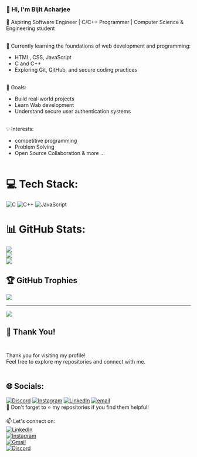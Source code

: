 ### 👋 Hi, I'm Bijit Acharjee

🔧 Aspiring Software Engineer | C/C++ Programmer | Computer Science & Engineering student <br/><br/>

🌱 Currently learning the foundations of web development and programming: <br/>
- HTML, CSS, JavaScript <br/>
- C and C++ <br/>
- Exploring Git, GitHub, and secure coding practices <br/><br/>

🚀 Goals: <br/>
- Build real-world projects <br/>
- Learn Wab development <br/>
- Understand secure user authentication systems <br/><br/>

💡 Interests:<br/>
- competitive programming <br/>
- Problem Solving <br/>
- Open Source Collaboration & more ... <br/><br/>



# 💻 Tech Stack:
![C](https://img.shields.io/badge/c-%2300599C.svg?style=for-the-badge&logo=c&logoColor=white) ![C++](https://img.shields.io/badge/c++-%2300599C.svg?style=for-the-badge&logo=c%2B%2B&logoColor=white) ![JavaScript](https://img.shields.io/badge/javascript-%23323330.svg?style=for-the-badge&logo=javascript&logoColor=%23F7DF1E)
# 📊 GitHub Stats:
![](https://github-readme-stats.vercel.app/api?username=bijit213&theme=highcontrast&hide_border=false&include_all_commits=false&count_private=false)<br/>
![](https://nirzak-streak-stats.vercel.app/?user=bijit213&theme=highcontrast&hide_border=false)<br/>
![](https://github-readme-stats.vercel.app/api/top-langs/?username=bijit213&theme=highcontrast&hide_border=false&include_all_commits=false&count_private=false&layout=compact)

## 🏆 GitHub Trophies
![](https://github-profile-trophy.vercel.app/?username=bijit213&theme=radical&no-frame=false&no-bg=true&margin-w=4)

<!---### ✍️ Random Dev Quote
![](https://quotes-github-readme.vercel.app/api?type=horizontal&theme=gruvbox) -->

---
[![](https://visitcount.itsvg.in/api?id=bijit213&icon=0&color=0)](https://visitcount.itsvg.in)

<!-- Proudly created with GPRM ( https://gprm.itsvg.in ) -->

## 🙏 Thank You! <br/><br/>

Thank you for visiting my profile! <br/>
Feel free to explore my repositories and connect with me. <br/><br/>
## 🌐 Socials:
[![Discord](https://img.shields.io/badge/Discord-%237289DA.svg?logo=discord&logoColor=white)](https://discord.gg/bijit213_92735) [![Instagram](https://img.shields.io/badge/Instagram-%23E4405F.svg?logo=Instagram&logoColor=white)](https://instagram.com/ok.bijit_213) [![LinkedIn](https://img.shields.io/badge/LinkedIn-%230077B5.svg?logo=linkedin&logoColor=white)](https://linkedin.com/in/bijit-acharjee-753448379/) [![email](https://img.shields.io/badge/Email-D14836?logo=gmail&logoColor=white)](mailto:bijit213acharjee@gmail.com) <br/>
🌟 Don't forget to ⭐️ my repositories if you find them helpful!

📫 Let's connect on: <br/>
[![LinkedIn](https://img.shields.io/badge/LinkedIn-%230077B5.svg?logo=linkedin&logoColor=white)](https://www.linkedin.com/in/bijit-acharjee-753448379/) <br/>
[![Instagram](https://img.shields.io/badge/Instagram-%23E4405F.svg?logo=instagram&logoColor=white)](https://www.instagram.com/ok.bijit-213/) <br/>
[![Gmail](https://img.shields.io/badge/Gmail-D14836?logo=gmail&logoColor=white)](mailto:bijit213acharjee@gmail.com/) <br/>
[![Discord](https://img.shields.io/badge/Discord-%237289DA.svg?logo=discord&logoColor=white)](https://discord.gg/bijit213_92735/) <br/><br/>




